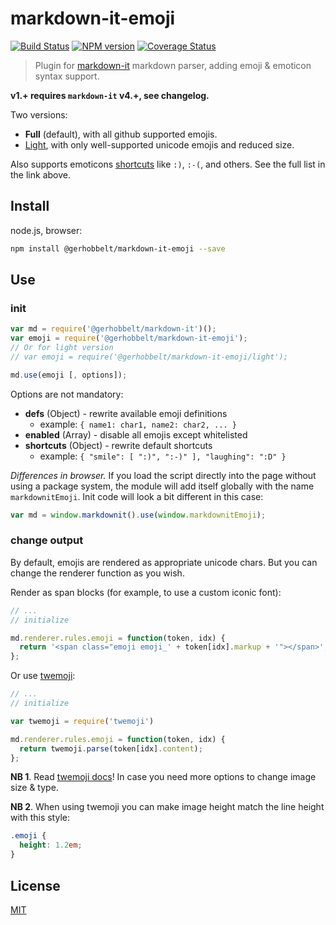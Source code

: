 # markdown-it-emoji

[![Build Status](https://img.shields.io/travis/GerHobbelt/markdown-it-emoji/master.svg?style=flat)](https://travis-ci.org/GerHobbelt/markdown-it-emoji)
[![NPM version](https://img.shields.io/npm/v/@gerhobbelt/markdown-it-emoji.svg?style=flat)](https://www.npmjs.org/package/@gerhobbelt/markdown-it-emoji)
[![Coverage Status](https://coveralls.io/repos/GerHobbelt/markdown-it-emoji/badge.svg?branch=master&service=github)](https://coveralls.io/github/GerHobbelt/markdown-it-emoji?branch=master)

> Plugin for [markdown-it](https://github.com/markdown-it/markdown-it) markdown parser, adding emoji & emoticon syntax support.

__v1.+ requires `markdown-it` v4.+, see changelog.__

Two versions:

- __Full__ (default), with all github supported emojis.
- [Light](https://github.com/markdown-it/markdown-it-emoji/blob/master/lib/data/light.json), with only well-supported unicode emojis and reduced size.

Also supports emoticons [shortcuts](https://github.com/markdown-it/markdown-it-emoji/blob/master/lib/data/shortcuts.js) like `:)`, `:-(`, and others. See the full list in the link above.


## Install

node.js, browser:

```bash
npm install @gerhobbelt/markdown-it-emoji --save
```

## Use

### init

```js
var md = require('@gerhobbelt/markdown-it')();
var emoji = require('@gerhobbelt/markdown-it-emoji');
// Or for light version
// var emoji = require('@gerhobbelt/markdown-it-emoji/light');

md.use(emoji [, options]);
```

Options are not mandatory:

- __defs__ (Object) - rewrite available emoji definitions
  - example: `{ name1: char1, name2: char2, ... }`
- __enabled__ (Array) - disable all emojis except whitelisted
- __shortcuts__ (Object) - rewrite default shortcuts
  - example: `{ "smile": [ ":)", ":-)" ], "laughing": ":D" }`

_Differences in browser._ If you load the script directly into the page without
using a package system, the module will add itself globally with the name `markdownitEmoji`.
Init code will look a bit different in this case:

```js
var md = window.markdownit().use(window.markdownitEmoji);
```


### change output

By default, emojis are rendered as appropriate unicode chars. But you can change
the renderer function as you wish.

Render as span blocks (for example, to use a custom iconic font):

```js
// ...
// initialize

md.renderer.rules.emoji = function(token, idx) {
  return '<span class="emoji emoji_' + token[idx].markup + '"></span>';
};
```

Or use [twemoji](https://github.com/twitter/twemoji):

```js
// ...
// initialize

var twemoji = require('twemoji')

md.renderer.rules.emoji = function(token, idx) {
  return twemoji.parse(token[idx].content);
};
```

__NB 1__. Read [twemoji docs](https://github.com/twitter/twemoji#string-parsing)!
In case you need more options to change image size & type.

__NB 2__. When using twemoji you can make image height match the line height with this
style:

```css
.emoji {
  height: 1.2em;
}
```

## License

[MIT](https://github.com/GerHobbelt/markdown-it-emoji/LICENSE)
